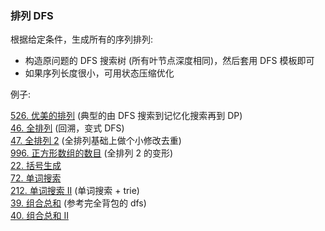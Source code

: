 ### 排列 DFS

根据给定条件，生成所有的序列排列:

-   构造原问题的 DFS 搜索树 (所有叶节点深度相同)，然后套用 DFS 模板即可
-   如果序列长度很小，可用状态压缩优化

例子:

<div class="outerlink">
<a href="../_leetcode/526/">526. 优美的排列</a> (典型的由 DFS 搜索到记忆化搜索再到 DP) <br>
<a href="../_leetcode/46/">46. 全排列</a> (回溯，变式 DFS) <br>
<a href="../_leetcode/47/">47. 全排列 2</a> (全排列基础上做个小修改去重) <br>
<a href="../_leetcode/996/">996. 正方形数组的数目</a> (全排列 2 的变形) <br>
<a href="../_leetcode/22/">22. 括号生成</a> <br>
<a href="../_leetcode/72/">72. 单词搜索</a> <br>
<a href="../_leetcode/212/">212. 单词搜索 II</a> (单词搜索 + trie) <br>
<a href="../../_leetcode/39/">39. 组合总和</a> (参考完全背包的 dfs)<br>
<a href="../../_leetcode/40/">40. 组合总和 II</a> <br>
</div>
